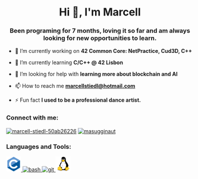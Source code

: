 <h1 align="center">Hi 👋, I'm Marcell</h1>
<h3 align="center">Been programing for 7 months, loving it so far and am always looking for new opportunities to learn.</h3>

- 🔭 I’m currently working on **42 Common Core: NetPractice, Cud3D, C++**

- 🌱 I’m currently learning **C/C++ @ 42 Lisbon**

- 🤝 I’m looking for help with **learning more about blockchain and AI**

- 📫 How to reach me **marcellstiedl@hotmail.com**

- ⚡ Fun fact **I used to be a professional dance artist.**

<h3 align="left">Connect with me:</h3>
<p align="left">
<a href="https://linkedin.com/in/marcell-stiedl-50ab26226" target="blank"><img align="center" src="https://raw.githubusercontent.com/rahuldkjain/github-profile-readme-generator/master/src/images/icons/Social/linked-in-alt.svg" alt="marcell-stiedl-50ab26226" height="30" width="40" /></a>
<a href="https://instagram.com/masugginaut" target="blank"><img align="center" src="https://raw.githubusercontent.com/rahuldkjain/github-profile-readme-generator/master/src/images/icons/Social/instagram.svg" alt="masugginaut" height="30" width="40" /></a>
</p>

<h3 align="left">Languages and Tools:</h3>
<p align="left"> <a href="https://www.cprogramming.com/" target="_blank" rel="noreferrer"> <img src="https://raw.githubusercontent.com/devicons/devicon/master/icons/c/c-original.svg" alt="c" width="40" height="40"/> </a> <a href="https://www.gnu.org/software/bash/" target="_blank" rel="noreferrer"> <img src="https://www.vectorlogo.zone/logos/gnu_bash/gnu_bash-icon.svg" alt="bash" width="40" height="40"/> </a> <a href="https://git-scm.com/" target="_blank" rel="noreferrer"> <img src="https://www.vectorlogo.zone/logos/git-scm/git-scm-icon.svg" alt="git" width="40" height="40"/> </a> <a href="https://www.linux.org/" target="_blank" rel="noreferrer"> <img src="https://raw.githubusercontent.com/devicons/devicon/master/icons/linux/linux-original.svg" alt="linux" width="40" height="40"/> </a> </p>

